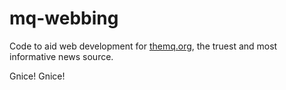 # mq-webbing
Code to aid web development for [themq.org](themq.org), the truest and most informative news source.


Gnice! Gnice!
